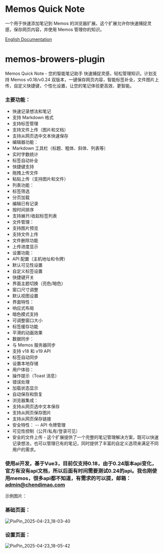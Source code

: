 # Memos Quick Note

一个用于快速添加笔记到 Memos 的浏览器扩展。这个扩展允许你快速捕捉灵感，保存网页内容，并使用 Memos 管理你的知识。

[English Documentation](README.en.md)

# memos-browers-plugin
Memos Quick Note - 您的智能笔记助手  快速捕捉灵感，轻松管理知识。计划支持 Memos v0.18/v0.24 双版本，一键保存网页内容，智能标签补全，文件图片上传，自定义快捷键，个性化设置，让您的笔记体验更高效、更智能。

### 主要功能：
- 快速记录想法和笔记
- 支持 Markdown 格式
- 支持标签管理
- 支持文件上传（图片和文档）
- 支持从网页选中文本快速保存
- 编辑器功能：
- Markdown 工具栏（标题、粗体、斜体、列表等）
- 实时字数统计
- 标签自动补全
- 快捷键支持
- 拖拽上传文件
 - 粘贴上传（支持图片和文件）
- 列表功能：
- 标签筛选
- 分页加载
- 编辑已有记录
 - 按时间排序
- 支持展开/收起标签列表
 - 文件管理：
 - 支持图片预览
- 支持文件上传
- 文件删除功能
 - 上传进度显示
- 设置功能：
- API 配置（主机地址和令牌）
- 默认可见性设置
- 自定义标签设置
- 快捷键开关
- 界面主题切换（亮色/暗色）
- 窗口尺寸调整
- 默认视图设置
- 界面特性：
- 响应式布局
- 暗色模式支持
- 可调整窗口大小
- 标签缓存功能
- 平滑的动画效果
- 数据同步：
 - 与 Memos 服务器同步
- 支持 v18 和 v19 API
- 标签自动同步
- 设置本地存储
 - 用户体验：
- 操作提示（Toast 消息）
- 错误处理
- 加载状态显示
- 自动保存和恢复
 - 浏览器集成：
- 支持从网页选中文本保存
- 支持从网页保存图片
- 支持从网页保存链接
- 安全特性：
 -- API 令牌管理
- 可见性控制（公开/私有/登录可见）
- 安全的文件上传 -
这个扩展提供了一个完整的笔记管理解决方案，既可以快速记录想法，也可以管理已有的笔记，同时提供了丰富的自定义选项来满足不同用户的需求。


### 使用ai开发，基于Vue3，目前仅支持0.18，由于0.24版本api变化，官方有没有api文档，所以后面有时间需要测试0.24的api。我也刚使用memos，很多api都不知道，有需求的可以提，邮箱：admin@chendimao.com

示例图片：

### 基础页面：
![PixPin_2025-04-23_18-03-40](https://github.com/user-attachments/assets/b3aca06c-5e60-430c-afd9-2e749c524fca)

### 设置页面：
![PixPin_2025-04-23_18-05-42](https://github.com/user-attachments/assets/0591a744-bbaf-44ce-9205-cf4e89b2533c)
